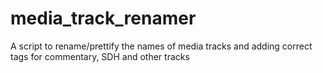 # media_track_renamer
A script to rename/prettify the names of media tracks and adding correct tags for commentary, SDH and other tracks 

